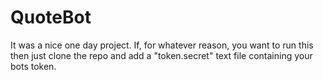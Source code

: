 # QuoteBot
It was a nice one day project.
If, for whatever reason, you want to run this then just clone the repo and add a "token.secret" text file containing your bots token.
